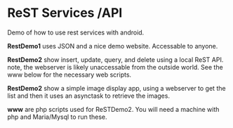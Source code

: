 ReST Services /API
===============
Demo of how to use rest services with android.

<b>RestDemo1</b>  uses JSON and a nice demo website.  Accessable to anyone.

<b>RestDemo2</b> show insert, update, query, and delete using a local ReST API.  note, the webserver is likely unaccessable from the outside world.  See the www below for the necessary web scripts.

<b>RestDemo2</b> show a simple image display app, using a webserver to get the list and then it uses an asynctask to retrieve the images.

<b>www</b> are php scripts used for ReSTDemo2.  You will need a machine with php and Maria/Mysql to run these.
